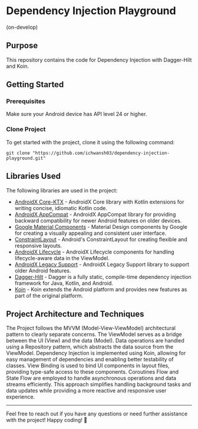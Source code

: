 # Dependency Injection Playground
(on-develop)

## Purpose

This repository contains the code for Dependency Injection with Dagger-Hilt and Koin.

## Getting Started

### Prerequisites

Make sure your Android device has API level 24 or higher.

### Clone Project

To get started with the project, clone it using the following command:

```
git clone "https://github.com/ichwansh03/dependency-injection-playground.git"
```

## Libraries Used

The following libraries are used in the project:
* [AndroidX Core-KTX](https://developer.android.com/kotlin/ktx) - AndroidX Core library with Kotlin extensions for writing concise, idiomatic Kotlin code.
* [AndroidX AppCompat](https://developer.android.com/jetpack/androidx/releases/appcompat) - AndroidX AppCompat library for providing backward compatibility for newer Android features on older devices.
* [Google Material Components](https://material.io/develop/android) - Material Design components by Google for creating a visually appealing and consistent user interface.
* [ConstraintLayout](https://developer.android.com/training/constraint-layout) - Android's ConstraintLayout for creating flexible and responsive layouts.
* [AndroidX Lifecycle](https://developer.android.com/jetpack/androidx/releases/lifecycle) - AndroidX Lifecycle components for handling lifecycle-aware data in the ViewModel.
* [AndroidX Legacy Support](https://developer.android.com/jetpack/androidx/releases/legacy) - AndroidX Legacy Support library to support older Android features.
* [Dagger-Hilt](https://dagger.dev/) - Dagger is a fully static, compile-time dependency injection framework for Java, Kotlin, and Android.
* [Koin](https://insert-koin.io/) - Koin extends the Android platform and provides new features as part of the original platform. 

## Project Architecture and Techniques

The Project follows the MVVM (Model-View-ViewModel) architectural pattern to clearly separate concerns. The ViewModel serves as a bridge between the UI (View) and the data (Model). Data operations are handled using a Repository pattern, which abstracts the data source from the ViewModel. Dependency Injection is implemented using Koin, allowing for easy management of dependencies and enabling better testability of classes. View Binding is used to bind UI components in layout files, providing type-safe access to these components. Coroutines Flow and State Flow are employed to handle asynchronous operations and data streams efficiently. This approach simplifies handling background tasks and data updates while providing a more reactive and responsive user experience.


---
Feel free to reach out if you have any questions or need further assistance with the project! Happy coding! 🚀
